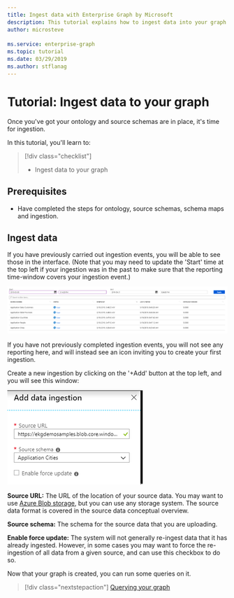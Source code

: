 ```yaml
---
title: Ingest data with Enterprise Graph by Microsoft
description: This tutorial explains how to ingest data into your graph once your ontology, source schema, and schema maps are in place in Enterprise Graph by Microsoft
author: microsteve

ms.service: enterprise-graph
ms.topic: tutorial
ms.date: 03/29/2019
ms.author: stflanag
---
```


# Tutorial: Ingest data to your graph

Once you've got your ontology and source schemas are in place, it's time for ingestion.

In this tutorial, you'll learn to:

> [!div class="checklist"]
> * Ingest data to your graph

## Prerequisites

- Have completed the steps for ontology, source schemas, schema maps and ingestion.

## Ingest data

If you have previously carried out ingestion events, you will be able to see those in the interface. (Note that you may need to update the 'Start' time at the top left if your ingestion was in the past to make sure that the reporting time-window covers your ingestion event.)

![Ingestion events](./media/ingestion-tutorial/existing-ingestions.png)

If you have not previously completed ingestion events, you will not see any reporting here, and will instead see an icon inviting you to create your first ingestion.

Create a new ingestion by clicking on the '+Add' button at the top left, and you will see this window:

![New ingestion](./media/ingestion-tutorial/new-ingestion.png)

**Source URL:** The URL of the location of your source data. You may want to use <a href="https://azure.microsoft.com/en-us/services/storage/blobs/">Azure Blob storage</a>, but you can use any storage system. The source data format is covered in the source data conceptual overview.

**Source schema:** The schema for the source data that you are uploading.

**Enable force update:** The system will not generally re-ingest data that it has already ingested. However, in some cases you may want to force the re-ingestion of all data from a given source, and can use this checkbox to do so.

Now that your graph is created, you can run some queries on it.

> [!div class="nextstepaction"]
> [Querying your graph](query-graph.md)

